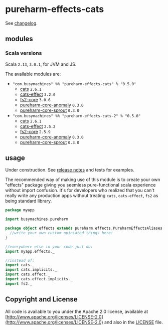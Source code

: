 # pureharm-effects-cats

See [changelog](./CHANGELOG.md).

## modules

### Scala versions
Scala `2.13`, `3.0.1`, for JVM and JS.

The available modules are:

- `"com.busymachines" %% "pureharm-effects-cats" % "0.5.0"`
    - [cats](https://github.com/typelevel/cats/releases) `2.6.1`
    - [cats-effect](https://github.com/typelevel/cats-effect/releases) `3.2.0`
    - [fs2-core](https://github.com/typelevel/fs2/releases) `3.0.6`
    - [pureharm-core-anomaly](https://github.com/busymachines/pureharm-core/releases) `0.3.0`
    - [pureharm-core-sprout](https://github.com/busymachines/pureharm-core/releases) `0.3.0`
- `"com.busymachines" %% "pureharm-effects-cats-2" % "0.5.0"`
    - [cats](https://github.com/typelevel/cats/releases) `2.6.1`
    - [cats-effect](https://github.com/typelevel/cats-effect/releases) `2.5.2`
    - [fs2-core](https://github.com/typelevel/fs2/releases) `2.5.9`
    - [pureharm-core-anomaly](https://github.com/busymachines/pureharm-core/releases) `0.3.0`
    - [pureharm-core-sprout](https://github.com/busymachines/pureharm-core/releases) `0.3.0`

## usage

Under construction. See [release notes](https://github.com/busymachines/pureharm-effects-cats/releases) and tests for examples.

The recommended way of making use of this module is to create your own "effects" package giving you seemless pure-functional scala experience without import confusion. It's for developers who realized that you can't really write any production apps without treating `cats`, `cats-effect`, `fs2` as being standard library.

```scala
package myapp

import busymachines.pureharm

package object effects extends pureharm.effects.PureharmEffectsAliases with pureharm.effects.PureharmEffectsImplicits {
  //write your own custom opiniated things here!
}

//everywhere else in your code just do:
import myapp.effects._

//instead of:
import cats._
import cats.implicits._
import cats.effect._
import cats.effect.implicits._
import fs2._
```

## Copyright and License

All code is available to you under the Apache 2.0 license, available
at [http://www.apache.org/licenses/LICENSE-2.0](http://www.apache.org/licenses/LICENSE-2.0) and also in
the [LICENSE](./LICENSE) file.
